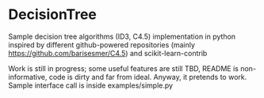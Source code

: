 # DecisionTree

Sample decision tree algorithms (ID3, C4.5) implementation in python inspired by different github-powered repositories (mainly https://github.com/barisesmer/C4.5) and scikit-learn-contrib

Work is still in progress; some useful features are still TBD, README is non-informative, code is dirty and far from ideal. 
Anyway, it pretends to work. 
Sample interface call is inside examples/simple.py

